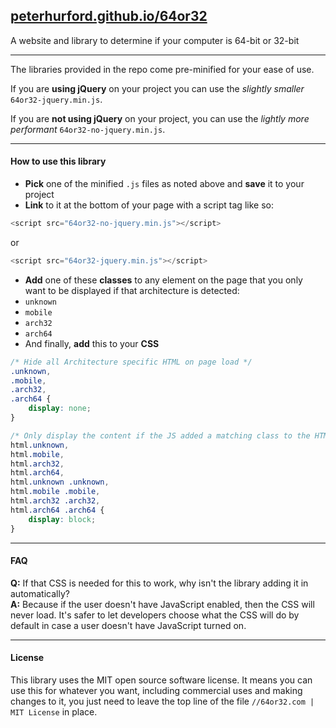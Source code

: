 ## [peterhurford.github.io/64or32](https://peterhurford.github.io/64or32)

A website and library to determine if your computer is 64-bit or 32-bit

* * *

The libraries provided in the repo come pre-minified for your ease of use.

If you are **using jQuery** on your project you can use the *slightly smaller* `64or32-jquery.min.js`.

If you are **not using jQuery** on your project, you can use the *lightly more performant* `64or32-no-jquery.min.js`.

* * *

#### How to use this library

* **Pick** one of the minified `.js` files as noted above and **save** it to your project
* **Link** to it at the bottom of your page with a script tag like so:
```javascript
<script src="64or32-no-jquery.min.js"></script>
```
or
```javascript
<script src="64or32-jquery.min.js"></script>
```
* **Add** one of these **classes** to any element on the page that you only want to be displayed if that architecture is detected:
 * `unknown`
 * `mobile`
 * `arch32`
 * `arch64`
* And finally, **add** this to your **CSS**
```css
/* Hide all Architecture specific HTML on page load */
.unknown,
.mobile,
.arch32,
.arch64 {
    display: none;
}

/* Only display the content if the JS added a matching class to the HTML tag */
html.unknown,
html.mobile,
html.arch32,
html.arch64,
html.unknown .unknown,
html.mobile .mobile,
html.arch32 .arch32,
html.arch64 .arch64 {
    display: block;
}
```

* * *

#### FAQ

**Q:** If that CSS is needed for this to work, why isn't the library adding it in automatically?  
**A:** Because if the user doesn't have JavaScript enabled, then the CSS will never load. It's safer to let developers choose what the CSS will do by default in case a user doesn't have JavaScript turned on.

* * *

#### License

This library uses the MIT open source software license. It means you can use this for whatever you want, including commercial uses and making changes to it, you just need to leave the top line of the file `//64or32.com | MIT License` in place.

